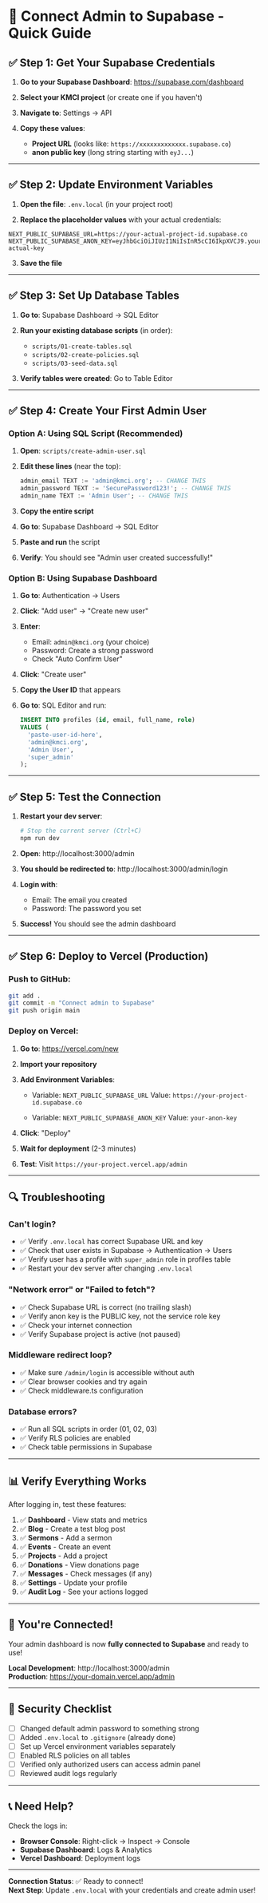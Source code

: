 # 🔌 Connect Admin to Supabase - Quick Guide

## ✅ Step 1: Get Your Supabase Credentials

1. **Go to your Supabase Dashboard**: https://supabase.com/dashboard

2. **Select your KMCI project** (or create one if you haven't)

3. **Navigate to**: Settings → API

4. **Copy these values**:
   - **Project URL** (looks like: `https://xxxxxxxxxxxxx.supabase.co`)
   - **anon public key** (long string starting with `eyJ...`)

---

## ✅ Step 2: Update Environment Variables

1. **Open the file**: `.env.local` (in your project root)

2. **Replace the placeholder values** with your actual credentials:

```env
NEXT_PUBLIC_SUPABASE_URL=https://your-actual-project-id.supabase.co
NEXT_PUBLIC_SUPABASE_ANON_KEY=eyJhbGciOiJIUzI1NiIsInR5cCI6IkpXVCJ9.your-actual-key
```

3. **Save the file**

---

## ✅ Step 3: Set Up Database Tables

1. **Go to**: Supabase Dashboard → SQL Editor

2. **Run your existing database scripts** (in order):
   - `scripts/01-create-tables.sql`
   - `scripts/02-create-policies.sql`
   - `scripts/03-seed-data.sql`

3. **Verify tables were created**: Go to Table Editor

---

## ✅ Step 4: Create Your First Admin User

### Option A: Using SQL Script (Recommended)

1. **Open**: `scripts/create-admin-user.sql`

2. **Edit these lines** (near the top):
   ```sql
   admin_email TEXT := 'admin@kmci.org'; -- CHANGE THIS
   admin_password TEXT := 'SecurePassword123!'; -- CHANGE THIS
   admin_name TEXT := 'Admin User'; -- CHANGE THIS
   ```

3. **Copy the entire script**

4. **Go to**: Supabase Dashboard → SQL Editor

5. **Paste and run** the script

6. **Verify**: You should see "Admin user created successfully!"

### Option B: Using Supabase Dashboard

1. **Go to**: Authentication → Users

2. **Click**: "Add user" → "Create new user"

3. **Enter**:
   - Email: `admin@kmci.org` (your choice)
   - Password: Create a strong password
   - Check "Auto Confirm User"

4. **Click**: "Create user"

5. **Copy the User ID** that appears

6. **Go to**: SQL Editor and run:
   ```sql
   INSERT INTO profiles (id, email, full_name, role)
   VALUES (
     'paste-user-id-here',
     'admin@kmci.org',
     'Admin User',
     'super_admin'
   );
   ```

---

## ✅ Step 5: Test the Connection

1. **Restart your dev server**:
   ```bash
   # Stop the current server (Ctrl+C)
   npm run dev
   ```

2. **Open**: http://localhost:3000/admin

3. **You should be redirected to**: http://localhost:3000/admin/login

4. **Login with**:
   - Email: The email you created
   - Password: The password you set

5. **Success!** You should see the admin dashboard

---

## ✅ Step 6: Deploy to Vercel (Production)

### Push to GitHub:
```bash
git add .
git commit -m "Connect admin to Supabase"
git push origin main
```

### Deploy on Vercel:

1. **Go to**: https://vercel.com/new

2. **Import your repository**

3. **Add Environment Variables**:
   - Variable: `NEXT_PUBLIC_SUPABASE_URL`
     Value: `https://your-project-id.supabase.co`
   
   - Variable: `NEXT_PUBLIC_SUPABASE_ANON_KEY`
     Value: `your-anon-key`

4. **Click**: "Deploy"

5. **Wait for deployment** (2-3 minutes)

6. **Test**: Visit `https://your-project.vercel.app/admin`

---

## 🔍 Troubleshooting

### Can't login?
- ✅ Verify `.env.local` has correct Supabase URL and key
- ✅ Check that user exists in Supabase → Authentication → Users
- ✅ Verify user has a profile with `super_admin` role in profiles table
- ✅ Restart your dev server after changing `.env.local`

### "Network error" or "Failed to fetch"?
- ✅ Check Supabase URL is correct (no trailing slash)
- ✅ Verify anon key is the PUBLIC key, not the service role key
- ✅ Check your internet connection
- ✅ Verify Supabase project is active (not paused)

### Middleware redirect loop?
- ✅ Make sure `/admin/login` is accessible without auth
- ✅ Clear browser cookies and try again
- ✅ Check middleware.ts configuration

### Database errors?
- ✅ Run all SQL scripts in order (01, 02, 03)
- ✅ Verify RLS policies are enabled
- ✅ Check table permissions in Supabase

---

## 📊 Verify Everything Works

After logging in, test these features:

1. ✅ **Dashboard** - View stats and metrics
2. ✅ **Blog** - Create a test blog post
3. ✅ **Sermons** - Add a sermon
4. ✅ **Events** - Create an event
5. ✅ **Projects** - Add a project
6. ✅ **Donations** - View donations page
7. ✅ **Messages** - Check messages (if any)
8. ✅ **Settings** - Update your profile
9. ✅ **Audit Log** - See your actions logged

---

## 🎉 You're Connected!

Your admin dashboard is now **fully connected to Supabase** and ready to use!

**Local Development**: http://localhost:3000/admin  
**Production**: https://your-domain.vercel.app/admin

---

## 🔐 Security Checklist

- [ ] Changed default admin password to something strong
- [ ] Added `.env.local` to `.gitignore` (already done)
- [ ] Set up Vercel environment variables separately
- [ ] Enabled RLS policies on all tables
- [ ] Verified only authorized users can access admin panel
- [ ] Reviewed audit logs regularly

---

## 📞 Need Help?

Check the logs in:
- **Browser Console**: Right-click → Inspect → Console
- **Supabase Dashboard**: Logs & Analytics
- **Vercel Dashboard**: Deployment logs

---

**Connection Status**: ✅ Ready to connect!  
**Next Step**: Update `.env.local` with your credentials and create admin user!



